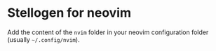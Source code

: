 # Stellogen for neovim

Add the content of the `nvim` folder in your neovim configuration folder
(usually `~/.config/nvim`).
